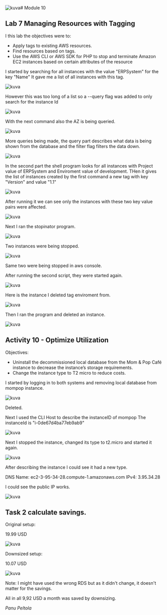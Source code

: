 ![kuva](https://github.com/user-attachments/assets/67406e2d-b492-4bd4-a38b-6aa848e17a36)# Module 10

## Lab 7 Managing Resources with Tagging

I this lab the objectives were to: 
- Apply tags to existing AWS resources.
- Find resources based on tags.
- Use the AWS CLI or AWS SDK for PHP to stop and terminate Amazon EC2 instances based on certain attributes of the resource

I started by searching for all instances with the value "ERPSystem" for the key "Name"
It gave me a list of all instances with this tag.

![kuva](https://github.com/user-attachments/assets/94538b06-b3c2-48b1-b779-c5f622aaa327)

However this was too long of a list so a --query flag was added to only search for the instance Id

![kuva](https://github.com/user-attachments/assets/afc6e4c2-472c-44ff-a435-9008de8d06d4)

With the next command also the AZ is being queried.

![kuva](https://github.com/user-attachments/assets/f2754f17-faef-4f92-866e-c6643e6107f1)

More queries being made, the query part describes what data is being shown from the database and the filter flag filters the data down.

![kuva](https://github.com/user-attachments/assets/cbb5be61-518c-489d-9a68-e835635b0033)

In the second part the shell program looks for all instances with Project value of ERPSystem and Enviroment value of development. THen it gives the list of instances created by the first command a new tag with key "Version" and value "1.1"

![kuva](https://github.com/user-attachments/assets/e05b4b0e-6ec6-43a4-a382-b0ca5f4fbaad)

After running it we can see only the instances with these two key value pairs were affected.

![kuva](https://github.com/user-attachments/assets/fbbfd5af-b0bf-4f84-9da0-e62d0aa04ac5)

Next I ran the stopinator program.

![kuva](https://github.com/user-attachments/assets/9f8520a4-96de-4666-9dc2-eeb9a60cdae8)

Two instances were being stopped.

![kuva](https://github.com/user-attachments/assets/8bd55c11-19d1-4fa1-bb3a-6f3f7a790f42)

Same two were being stopped in aws console.

After running the second script, they were started again.

![kuva](https://github.com/user-attachments/assets/28198db3-cda6-48ed-a019-4bc09ebe77cf)

Here is the instance I deleted tag enviroment from.

![kuva](https://github.com/user-attachments/assets/2968ac9e-59d0-412b-b54d-83808711c4e1)

Then I ran the program and deleted an instance.

![kuva](https://github.com/user-attachments/assets/1975416f-6289-4953-8ba1-f06d2eca23ac)

## Activity 10 - Optimize Utilization

Objectives:

- Uninstall the decommissioned local database from the Mom & Pop Café instance to decrease the instance’s storage requirements.
- Change the instance type to T2 micro to reduce costs.

I started by logging in to both systems and removing local database from mompop instance.

![kuva](https://github.com/user-attachments/assets/40bcb53c-8ace-4496-864b-ea581334e087)

Deleted.

Next I used the CLI Host to describe the instanceID of mompop
The instanceId is "i-0de67d4ba77eb9ab9"

![kuva](https://github.com/user-attachments/assets/a9c21a61-56fa-4a50-b52a-bfffc3255a53)

Next I stopped the instance, changed its type to t2.micro and started it again.

![kuva](https://github.com/user-attachments/assets/1cb9aa8f-ed47-450a-841d-6771198e2e31)

After describing the instance I could see it had a new type.

DNS Name: ec2-3-95-34-28.compute-1.amazonaws.com
IPv4: 3.95.34.28

I could see the public IP works.

![kuva](https://github.com/user-attachments/assets/e58d603d-c14a-4c0e-b53d-172929a44bad)

## Task 2 calculate savings.

Original setup:

19.99 USD

![kuva](https://github.com/user-attachments/assets/4da0651c-8685-45ae-bdb4-dcfa5c84e662)


Downsized setup:

10.07 USD

![kuva](https://github.com/user-attachments/assets/a3b95f51-bee7-49de-ada4-a6340f168ff0)

Note: I might have used the wrong RDS but as it didn't change, it doesn't matter for the savings.

All in all 9,92 USD a month was saved by downsizing.


*Panu Peltola*








































